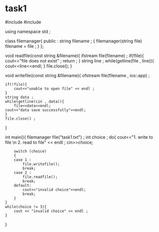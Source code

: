 # task1
#include <iostream>
#include <fstream>

using namespace std ;

class filemanager{
    public :
        string filename ;
    {
        filemanager(string file)
        filename = file ;
    }
};

void readfile(const string &filename){
    ifstream file(filename) ;
    if(!file){
        cout<<"file does not exist" ;
        return ;
    }
    string line ;
    while(getline(file , line)){
        cout<<line<<endl;
    }
    file.close();
}

void writefile(const string &filename){
    ofstream file(filename , ios::app) ;

    if(!file){
        cout<<"unable to open file" << endl ;
    }
    string data ;
    while(getline(cin , data)){
        file<<data<<endl;
    cout<<"data save successfully"<<endl;
    }
    file.close() ;
}

int main(){
    filemanager file("task1.txt") ;
    int choice ;
    do{
        cout<<"1. write to file \n 2. read to file" << endl ;
        cin>>choice;
    
        switch (choice)
        {
        case 1 :
            file.writefile();
            break;
        case 2 : 
            file.readfile();
            break; 
        default:
            cout<<"invalid choice"<<endl;
            break;
        }
    }
    while(choice != 3){
        cout << "invalid choice" << endl ;
    }
    
}
